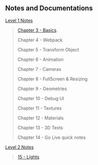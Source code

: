 ## Notes and Documentations


[Level 1 Notes](./Level%201/README.md)

> [Chapter 3 - Basics](./Level%201/README.md#00-basics).
> 
> Chapter 4 - Webpack
> 
> Chapter 5 - Transform Object
> 
> Chapter 6 - Animation
> 
> Chapter 7 - Cameras
> 
> Chapter 8 - FullScreen & Resizing
> 
> Chapter 9 - Geometries
> 
> Chapter 10 - Debug UI
> 
> Chapter 11 - Textures
> 
> Chapter 12 - Materials
> 
> Chapter 13 - 3D Texts
> 
> Chapter 14 - Go Live quick notes

[Level 2 Notes](./Level%202/README.md)

> [15 - Lights](./Level%202/README.md#15)
> 